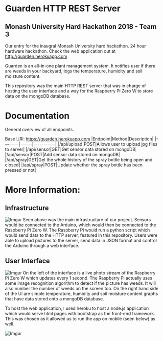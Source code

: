 # Guarden HTTP REST Server
## Monash University Hard Hackathon 2018 - Team 3

Our entry for the inaugral Monash University hard hackathon. 24 hour hardware hackathon. 
Check the web application out at http://guarden.herokuapp.com

Guarden is an all-in-one plant management system. It notifies user if there are weeds in your backyard, logs the temperature, humidity and soil moisture content. 

This repository was the main HTTP REST server that was in charge of hosting the user interface and a way for the Raspberry Pi Zero W to store data on the mongoDB database. 

# Documentation
General overview of all endpoints.

Base URI: https://guarden.herokuapp.com
|Endpoint|Method|Description|
|--------|------|-----------|
|/api/upload|POST|Allows user to upload jpg files to server|
|/api/sensor|GET|Get sensor data stored on mongoDB|
|/api/sensor|POST|Add sensor data stored on mongoDB|
|/api/spray|GET|Get the whole history of the spray bottle being open and closed|
|/api/spray|POST|Update whether the spray bottle has been pressed or not|
# More Information:
## Infrastructure
![Imgur](https://i.imgur.com/wH4rseE.jpg)
Seen above was the main infrastructure of our project. Sensors would be connected to the Arduino, which would then be connected to the Raspberry Pi Zero W. The Raspberry Pi would run a python script which would send data to the HTTP server, featured in this repository. Users were able to upload pictures to the server, send data in JSON format and control the Arduino through a web interface.

## User Interface
![Imgur](https://i.imgur.com/mswnZsJ.png)
On the left of the interface is a live photo stream of the Raspberry Pi Zero W which updates every 1 second. The Raspberry Pi actually uses some image recognition algorithm to detect if the picture has weeds. It will also number the number of weeds on the screen too.
On the right hand side of the UI are simple temperature, humidity and soil moisture content graphs that have data stored onto a mongoDB database.

To host the web application, I used heroku to host a node.js application which would serve html pages with bootstrap as the front-end framework. This was chosen as it allowed us to run the app on mobile (seen below) as well.

![Imgur](https://i.imgur.com/SJSd1Jg.jpg)